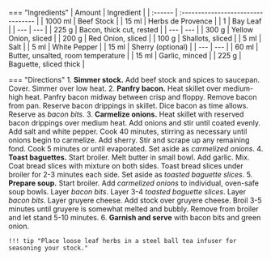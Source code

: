 === "Ingredients"
    | Amount  | Ingredient                         |
    | :------ | :--------------------------------- |
    | 1000 ml | Beef Stock                         |
    | 15 ml   | Herbs de Provence                  |
    | 1       | Bay Leaf                           |
    | ---     | ---                                |
    | 225 g   | Bacon, thick cut, rested           |
    | ---     | ---                                |
    | 300 g   | Yellow Onion, sliced               |
    | 200 g   | Red Onion, sliced                  |
    | 100 g   | Shallots, sliced                   |
    | 5 ml    | Salt                               |
    | 5 ml    | White Pepper                       |
    | 15 ml   | Sherry (optional)                  |
    | ---     | ---                                |
    | 60 ml   | Butter, unsalted, room temperature |
    | 15 ml   | Garlic, minced                     |
    | 225 g   | Baguette, sliced thick             |

=== "Directions"
    1. **Simmer stock.** Add beef stock and spices to saucepan. Cover. Simmer over low heat.
    2. **Panfry bacon.** Heat skillet over medium-high heat. Panfry bacon midway between crisp and floppy. Remove bacon from pan. Reserve bacon drippings in skillet. Dice bacon as time allows. Reserve as *bacon bits*.
    3. **Carmelize onions.** Heat skillet with reserved bacon drippings over medium heat. Add onions and stir until coated evenly. Add salt and white pepper. Cook 40 minutes, stirring as necessary until onions begin to carmelize. Add sherry. Stir and scrape up any remaining fond. Cook 5 minutes or until evaporated. Set aside as *carmelized onions*.
    4. **Toast baguettes.** Start broiler. Melt butter in small bowl. Add garlic. Mix. Coat bread slices with mixture on both sides. Toast bread slices under broiler for 2-3 minutes each side. Set aside as *toasted baguette slices*.
    5. **Prepare soup.** Start broiler. Add *carmelized onions* to individual, oven-safe soup bowls. Layer *bacon bits*. Layer 3-4 *toasted baguette slices*. Layer *bacon bits*. Layer gruyere cheese. Add stock over gruyere cheese. Broil 3-5 minutes until gruyere is somewhat melted and bubbly. Remove from broiler and let stand 5-10 minutes.
    6. **Garnish and serve** with bacon bits and green onion.

    !!! tip "Place loose leaf herbs in a steel ball tea infuser for seasoning your stock."
